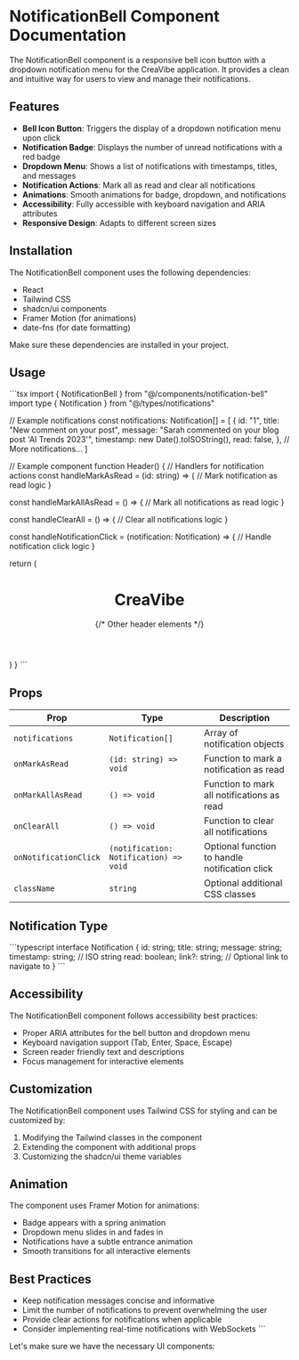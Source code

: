 # NotificationBell Component Documentation

The NotificationBell component is a responsive bell icon button with a dropdown notification menu for the CreaVibe application. It provides a clean and intuitive way for users to view and manage their notifications.

## Features

- **Bell Icon Button**: Triggers the display of a dropdown notification menu upon click
- **Notification Badge**: Displays the number of unread notifications with a red badge
- **Dropdown Menu**: Shows a list of notifications with timestamps, titles, and messages
- **Notification Actions**: Mark all as read and clear all notifications
- **Animations**: Smooth animations for badge, dropdown, and notifications
- **Accessibility**: Fully accessible with keyboard navigation and ARIA attributes
- **Responsive Design**: Adapts to different screen sizes

## Installation

The NotificationBell component uses the following dependencies:

- React
- Tailwind CSS
- shadcn/ui components
- Framer Motion (for animations)
- date-fns (for date formatting)

Make sure these dependencies are installed in your project.

## Usage

\`\`\`tsx
import { NotificationBell } from "@/components/notification-bell"
import type { Notification } from "@/types/notifications"

// Example notifications
const notifications: Notification[] = [
  {
    id: "1",
    title: "New comment on your post",
    message: "Sarah commented on your blog post 'AI Trends 2023'",
    timestamp: new Date().toISOString(),
    read: false,
  },
  // More notifications...
]

// Example component
function Header() {
  // Handlers for notification actions
  const handleMarkAsRead = (id: string) => {
    // Mark notification as read logic
  }
  
  const handleMarkAllAsRead = () => {
    // Mark all notifications as read logic
  }
  
  const handleClearAll = () => {
    // Clear all notifications logic
  }
  
  const handleNotificationClick = (notification: Notification) => {
    // Handle notification click logic
  }
  
  return (
    <header className="flex justify-between items-center p-4">
      <h1>CreaVibe</h1>
      <div className="flex items-center gap-4">
        <NotificationBell
          notifications={notifications}
          onMarkAsRead={handleMarkAsRead}
          onMarkAllAsRead={handleMarkAllAsRead}
          onClearAll={handleClearAll}
          onNotificationClick={handleNotificationClick}
        />
        {/* Other header elements */}
      </div>
    </header>
  )
}
\`\`\`

## Props

| Prop | Type | Description |
|------|------|-------------|
| `notifications` | `Notification[]` | Array of notification objects |
| `onMarkAsRead` | `(id: string) => void` | Function to mark a notification as read |
| `onMarkAllAsRead` | `() => void` | Function to mark all notifications as read |
| `onClearAll` | `() => void` | Function to clear all notifications |
| `onNotificationClick` | `(notification: Notification) => void` | Optional function to handle notification click |
| `className` | `string` | Optional additional CSS classes |

## Notification Type

\`\`\`typescript
interface Notification {
  id: string;
  title: string;
  message: string;
  timestamp: string; // ISO string
  read: boolean;
  link?: string; // Optional link to navigate to
}
\`\`\`

## Accessibility

The NotificationBell component follows accessibility best practices:

- Proper ARIA attributes for the bell button and dropdown menu
- Keyboard navigation support (Tab, Enter, Space, Escape)
- Screen reader friendly text and descriptions
- Focus management for interactive elements

## Customization

The NotificationBell component uses Tailwind CSS for styling and can be customized by:

1. Modifying the Tailwind classes in the component
2. Extending the component with additional props
3. Customizing the shadcn/ui theme variables

## Animation

The component uses Framer Motion for animations:

- Badge appears with a spring animation
- Dropdown menu slides in and fades in
- Notifications have a subtle entrance animation
- Smooth transitions for all interactive elements

## Best Practices

- Keep notification messages concise and informative
- Limit the number of notifications to prevent overwhelming the user
- Provide clear actions for notifications when applicable
- Consider implementing real-time notifications with WebSockets
\`\`\`

Let's make sure we have the necessary UI components:
